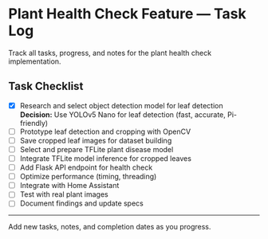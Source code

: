 # Plant Health Check Feature — Task Log

Track all tasks, progress, and notes for the plant health check implementation.

## Task Checklist

- [x] Research and select object detection model for leaf detection  
 **Decision:** Use YOLOv5 Nano for leaf detection (fast, accurate, Pi-friendly)
- [ ] Prototype leaf detection and cropping with OpenCV
- [ ] Save cropped leaf images for dataset building
- [ ] Select and prepare TFLite plant disease model
- [ ] Integrate TFLite model inference for cropped leaves
- [ ] Add Flask API endpoint for health check
- [ ] Optimize performance (timing, threading)
- [ ] Integrate with Home Assistant
- [ ] Test with real plant images
- [ ] Document findings and update specs

---

Add new tasks, notes, and completion dates as you progress.
